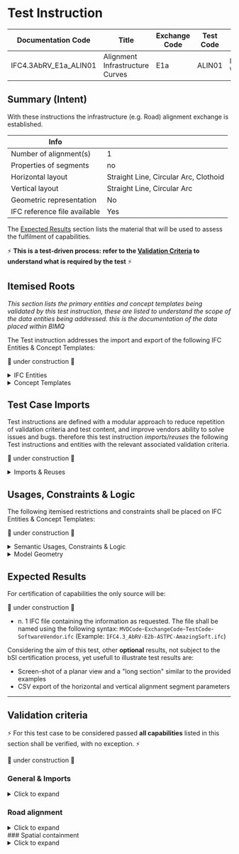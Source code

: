 # Test Instruction

| Documentation Code    | Title                           | Exchange Code | Test Code | Author        | Data Owner | Version | Date       |
| --------------------- | ------------------------------- | ------------- | --------- | ------------- | ---------- | ------- | ---------- |
| IFC4.3AbRV_E1a_ALIN01 | Alignment Infrastructure Curves | E1a           | ALIN01    | Lars Wikström | FTIA       | 1.0     | 07.01.2022 |


## Summary (Intent)

With these instructions the infrastructure (e.g. Road) alignment exchange is established.

| Info                         |                                       |
| ---------------------------- | ------------------------------------- |
| Number of alignment(s)       | 1                                     |
| Properties of segments       | no                                    |
| Horizontal layout            | Straight Line, Circular Arc, Clothoid |
| Vertical layout              | Straight Line, Circular Arc           |
| Geometric representation     | No                                    |
| IFC reference file available | Yes                                   |

The [Expected Results](#Expected-Results) section lists the material that will be used to assess the fulfilment of capabilities.

:zap: **This is a test-driven process: refer to the [Validation Criteria](#Validation-Criteria) to understand what is required by the test** :zap:

## Itemised Roots
*This section lists the primary entities and concept templates being validated by this test instruction, these are listed to understand the scope of the data entities being addressed. this is the documentation of the data placed within BIMQ*

The Test instruction addresses the import and export of the following IFC Entities & Concept Templates:

:construction: under construction :construction:

<details><summary>IFC Entities</summary>

These entities represent a test-specific subset of the wider AbRV_Ex exchange and the overall AbRV MVD. **The scope of the test shall not be used as a definitive scope of the exchange, or of the entire MVD.**

- Model setup
  - IfcSite
  - IfcRoad
  - IfcRepresentationContext
  - IfcMapConversion
  - IfcProjectedCRS
  - IfcUnitAssignment

- Alignment
  - *IfcAlignment*
  - *IfcAlignmentHorizontal*
  - *IfcAlignmentVertical*
  - *IfcAlignmentSegment*
  - *IfcAlignmentHorizontalSegment*
  - *IfcAlignmentVerticalSegment*


</details>

<details><summary>Concept Templates</summary>

These concept templates represent a test-specific subset of the wider AbRV_Ex exchange and the overall AbRV MVD, that must be correctly exported to meet the validation criteria. **The scope of the test shall not be used as a definitive scope of the exchange, or of the entire MVD.**

- *Alignment Decomposition*
- *Project Global Positioning*
- *Spatial Containment*

</details>

## Test Case Imports
Test instructions are defined with a modular approach to reduce repetition of validation criteria and test content, and improve vendors ability to solve issues and bugs. therefore this test instruction *imports/reuses* the following Test instructions and entities with the relevant associated validation criteria.

:construction: under construction :construction:

<details><summary>Imports & Reuses</summary>

| TI Code                                  | Test Instruction Title  | Comments                                                     |
| ---------------------------------------- | ----------------------- | ------------------------------------------------------------ |
| [IFC4.3AbRV_E0_SSRD](../../E0-SSRD/SSRD) | Spatial Structures Road | Spatial structure for road incuding the dependencies (E0_SSSI, E0_MSTP) |

</details>

## Usages, Constraints & Logic
The following itemised restrictions and constraints shall be placed on IFC Entities & Concept Templates:

:construction: under construction :construction:

<details><summary>Semantic Usages, Constraints & Logic</summary>
The following itemised Usages, Constraints & Logic are normative entries within the AbRV MVD and MUST be satisfied to meet the defined validation criteria

| **ID**  | **CRITERIA**                                  | **VALUE**                           | **COMMENT** |
| ------- | --------------------------------------------- | ----------------------------------- | ----------- |
| ALIG_00 | Alignment layout structure is verified        | See below for further specification |             |
| SITE_00 | Alignment shall always be contained in a Site | na                                  |             |

ALIG_00: Alignment layout structure is verified

> 1. Each `IfcAlignment` must nest exactly 1 `IfcAlignmentHorizontal`
> 2. Each `IfcAlignment` must nest at most 1 `IfcAlignmentVertical`
> 3. Each `IfcAlignmentHorizontal` must be nested only by 1 `IfcAlignment`
> 4. Each `IfcAlignmentVertical` must be nested only by 1 `IfcAlignment`
> 5. Each `IfcAlignment` must nest only `IfcAlignmentHorizontal`, or `IfcAlignmentVertical`
> 6. Each `IfcAlignmentHorizontal` must nest only `IfcAlignmentHorizontalSegment`
> 7. Each `IfcAlignmentVertical` must nest only `IfcAlignmentVerticalSegment`
> 8. Each `IfcAlignmentHorizontalSegment` must be nested only by 1 `IfcAlignmentHorizontal`
> 9. Each `IfcAlignmentVerticalSegment` must be nested only by 1 `IfcAlignmentVertical`

- </details>

<details><summary>Model Geometry</summary>
The Test case requires no additional checks related to Model Geometry

</details>

## Expected Results

For certification of capabilities the only source will be:

:construction: under construction :construction:

- n. 1 IFC file containing the information as requested. The file shall be named using the following syntax: `MVDCode`-`ExchangeCode`-`TestCode`-`SoftwareVendor`.`ifc` (Example: `IFC4.3_AbRV-E2b-ASTPC-AmazingSoft.ifc`)

Considering the aim of this test, other **optional** results, not subject to the bSI certification process, yet usefull to illustrate test results are:
- Screen-shot of a planar view and a "long section" similar to the provided examples
- CSV export of the horizontal and vertical alignment segment parameters

---

## Validation criteria
:zap: For this test case to be considered passed **all capabilities** listed in this section shall be verified, with no exception. :zap:

:construction: under construction :construction:

### General & Imports

<details><summary>Click to expand</summary>

- All the concept templates must be correctly implemented as presented in the validation criteria
- At least 1 instance of each entity listed in [Itemised Roots](#Itemised-Roots) is present in the file.


#### Imports
| **TI Code**        | **Criteria Codes** | *COMMENT**                                         |
|--------------------|--------------------|----------------------------------------------------|
| IFC4.3AbRV_E0_MSTP | ALL CRITERIA       | As outlined in the dataset [Imported Entities Table](Dataset/README.md#Imported-Entities-Table) |


#### General
| **ID**  | **CRITERIA**                                        | **VALUE**                                     | **COMMENT** |
|---------|-----------------------------------------------------|-----------------------------------------------|-------------|
| GENE_01 | All requested entities are present in the IFC model | per [Entities Table](Dataset/README.md#Entities-Table) |    |

</details>

### Road alignment

<details><summary>Click to expand</summary>

| **ID**  | **CRITERIA**                                                 | **VALUE**                                      | **COMMENT** |
| ------- | ------------------------------------------------------------ | ---------------------------------------------- | ----------- |
| ALIG_01 | Alignments contained in file                                 | 1                                              |             |
| ALIG_02 | Components for Alignment                                     | 1 horizontal, 1 vertical                       |             |
| ALIG_03 | The horizontal (H) layout matches exactly the layout specified in the [Dataset description](./Dataset/README.md) | See [Dataset description](./Dataset/README.md) |             |
| ALIG_04 | The vertical (V) layout matches exactly the layout specified in the [Dataset description](./Dataset/README.md) | See [Dataset description](./Dataset/README.md) |             |

</details>
### Spatial containment

<details><summary>Click to expand</summary>
> **Acceptance criteria**: For the **Spatial containment** capability, the validation procedure must verify that a Spatial Element of the requested type contains (via `IfcRelContainedInSpatialStructure`) exactly a given number of Elements of the requested type, no more and no less.

| Spatial Element | Spatial Element Type | Minimum | Maximum | Element      | Element Type   |
| --------------- | -------------------- | ------- | ------- | ------------ | -------------- |
| IfcSite         |                      | 1       | 1       | IfcAlignment | Road alignment |

</details>
